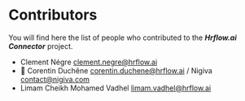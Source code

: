 # Contributors

You will find here the list of people who contributed to the ***Hrflow.ai Connector*** project.

* Clement Négre <clement.negre@hrflow.ai>
* 🐧 Corentin Duchêne <corentin.duchene@hrflow.ai> / Nigiva <contact@nigiva.com>
* Limam Cheikh Mohamed Vadhel <limam.vadhel@hrflow.ai>

